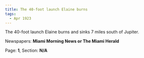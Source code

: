 ```yaml
---  
title: The 40-foot launch Elaine burns  
tags:  
  - Apr 1923  
---  
```

  
The 40-foot launch Elaine burns and sinks 7 miles south of Jupiter.  
  
Newspapers: **Miami Morning News or The Miami Herald**  
  
Page: **1**, Section: **N/A** 

